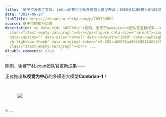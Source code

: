 ```yaml
---
title: '量子位发表了文章: LeCun谢赛宁全新多模态大模型开源：1000张A100算力训出SOTA，“不是另一个GPT-4V”'
date: '2024-06-27'
linkTitle: https://zhuanlan.zhihu.com/p/705789890
source: 量子位的知乎动态
description: <p data-pid="s68BkKtc">刚刚，谢赛宁&amp;Lecun团队官宣新成果——</p><p data-pid="VdYdA2CK">正式推出<b>以视觉为中心</b>的多模态大模型<b>Cambrian-1</b>！</p><p
  class="ztext-empty-paragraph"><br></p><figure data-size="normal"><img src="https://pic4.zhimg.com/v2-255ca03876aa956298f24853f9dcb9d3.jpg"
  data-caption="" data-size="normal" data-rawwidth="1080" data-rawheight="1289" class="origin_image
  zh-lightbox-thumb" data-original-token="v2-255ca03876aa956298f24853f9dcb9d3" referrerpolicy="no-referrer"></figure><p
  class="ztext-empty-paragraph"><br>< ...
disable_comments: true
---
```

<p data-pid="s68BkKtc">刚刚，谢赛宁&amp;Lecun团队官宣新成果——</p><p data-pid="VdYdA2CK">正式推出<b>以视觉为中心</b>的多模态大模型<b>Cambrian-1</b>！</p><p class="ztext-empty-paragraph"><br></p><figure data-size="normal"><img src="https://pic4.zhimg.com/v2-255ca03876aa956298f24853f9dcb9d3.jpg" data-caption="" data-size="normal" data-rawwidth="1080" data-rawheight="1289" class="origin_image zh-lightbox-thumb" data-original-token="v2-255ca03876aa956298f24853f9dcb9d3" referrerpolicy="no-referrer"></figure><p class="ztext-empty-paragraph"><br>< ...